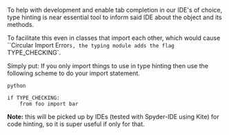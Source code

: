 To help with development and enable tab completion in our IDE's of choice, type hinting is near essential tool to inform said IDE about the object and its methods.

To facilitate this even in classes that import each other, which would cause ``Circular Import Error`s, the typing module adds the flag `TYPE_CHECKING`.

Simply put: If you only import things to use in type hinting then use the following scheme to do your import statement.

```
python

if TYPE_CHECKING:
	from foo import bar  
```

**Note:** this will be picked up by IDEs (tested with Spyder-IDE using Kite) for code hinting, so it is super useful if only for that.